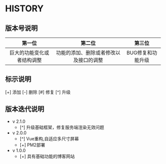 # HISTORY

## 版本号说明

|         第一位         |              第二位             |            第三位           |
|:---------------------:|:-----------------------------:|:--------------------------:|
| 巨大的功能变化或者结构调整 | 功能的添加、删除或者修改以及接口的调整 |       BUG修复和功能升级       |

## 标示说明

[+] 添加  [-] 删除  [#] 修复  [^] 升级

## 版本迭代说明

* v 2.1.0
  * [^] 升级基础框架，修复服务端渲染无效问题
* v 2.0.0
  * [^] Vue重构,自适应多尺寸屏幕
  * [+] PM2部署
* v 1.0.0
    * [+] 具有基础功能的博客网站
